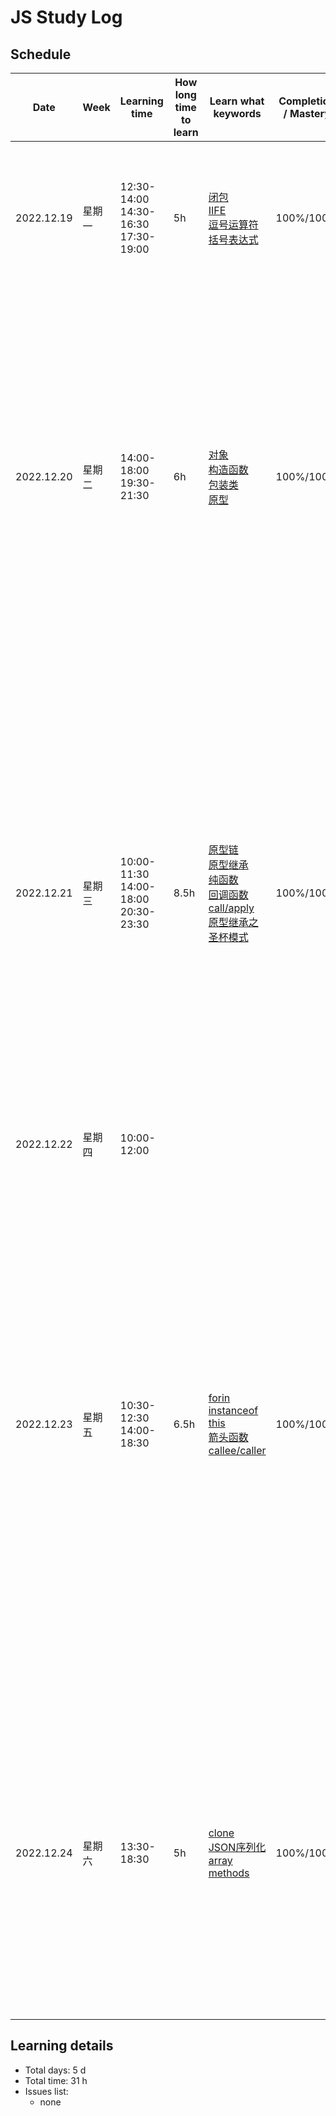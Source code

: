 # JS Study Log

## Schedule

<table>
    <thead align="center">
        <tr>
            <th>Date</th>
            <th width="80">Week</th>
            <th width="130">Learning time</th>
            <th width="80">How long time to learn</th>
            <th width="140">Learn what keywords</th>
            <th width="80">Completion / Mastery</th>
            <th>What you learned</th>
        </tr>
    </thead>
    <tbody>
        <tr>
            <td>2022.12.19</td>
            <td>星期一</td>
            <td>
              <span>12:30-14:00</span>
              <span>14:30-16:30</span>
              <span>17:30-19:00</span>
            </td>
            <td>5h</td>
            <td>
              <a href="https://github.com/lxmob/blog/blob/main/js%2B%2B/function/closure.html">闭包</a><br />
              <a href="https://github.com/lxmob/blog/blob/main/js%2B%2B/function/IIFE.html">IIFE</a><br />
              <a href="https://github.com/lxmob/blog/blob/main/js%2B%2B/base/comma.operator.html">逗号运算符</a><br />
              <a href="https://github.com/lxmob/blog/blob/main/js%2B%2B/base/parenthesis.operator.html">括号表达式</a>
            </td>
            <td>100%/100%</td>
            <td>
              <span>1、闭包形成的过程</span><br />
              <span>2、使用闭包改造立即执行函数</span><br />
              <span>3、逗号运算符的执行结果值</span><br />
              <span>4、重新认识括号表达式，括号表达式包裹函数时将忽略函数名</span>
            </td>
        </tr>
        <tr>
            <td>2022.12.20</td>
            <td>星期二</td>
            <td>
              <span>14:00-18:00</span><br />
              <span>19:30-21:30</span>
            </td>
            <td>6h</td>
            <td>
              <a href="https://github.com/lxmob/blog/blob/main/js%2B%2B/object/object.html">对象</a><br />
              <a href="https://github.com/lxmob/blog/blob/main/js%2B%2B/object/object.html">构造函数</a><br />
              <a href="https://github.com/lxmob/blog/blob/main/js%2B%2B/object/object.wrap.html">包装类</a><br />
              <a href="https://github.com/lxmob/blog/blob/main/js%2B%2B/object/object.proto.html">原型</a>
            </td>
            <td>100%/100%</td>
            <td>
              <span>1、创建对象的方式</span><br />
              <span>2、构造函数创建对象默认return的是实例，如果指定return引用类型将覆盖默认返回值</span><br />
              <span>3、原始值没有自身的方法和属性，但是通过包装类可以实现，包装类包含三种Number、Boolean、String</span><br />
              <span>4、对象原型，通过构造函数创建对象身上会有一个__proto__属性指向它实例化时的prototype原型对象，原型对象身上有一个constructor属性指向的是构建时的构造函数</span>
            </td>
        </tr>
        <tr>
            <td>2022.12.21</td>
            <td>星期三</td>
            <td>
              <span>10:00-11:30</span><br />
              <span>14:00-18:00</span><br />
              <span>20:30-23:30</span>
            </td>
            <td>8.5h</td>
            <td>
              <a href="https://github.com/lxmob/blog/blob/main/js%2B%2B/object/object.proto.html">原型链</a><br />
              <a href="https://github.com/lxmob/blog/blob/main/js%2B%2B/object/object.create.html">原型继承</a><br />
              <a href="https://github.com/lxmob/blog/blob/main/js%2B%2B/function/pure.fn.html">纯函数</a><br />
              <a href="https://github.com/lxmob/blog/blob/main/js%2B%2B/function/callback.html">回调函数</a><br />
              <a href="https://github.com/lxmob/blog/blob/main/js%2B%2B/function/call.apply.bind.html">call/apply</a><br />
              <a href="https://github.com/lxmob/blog/blob/main/js%2B%2B/object/object.proto.extend.grail.html">原型继承之圣杯模式</a>
            </td>
            <td>100%/100%</td>
            <td>
              <span>1、原型链是一个继承关系的链条，每个原型对象都有自己的原型 __proto__ 通过在原型对象身上查找属性和方法</span><br />
              <span>2、通过 Object.create 方法可以将一个原型对象作为参数创建实例的原型</span><br />
              <span>3、纯函数接收相同的输入产出相同的输出，不包含副作用</span><br />
              <span>4、回调函数作为参数传递的函数，可指定事件触发程序的绑定函数</span><br />
              <span>5、call和apply作为函数原型身上的方法，用来改变函数调用时的this指向</span><br />
              <span>6、原型继承之圣杯模式，通过作为中间件创建一个缓冲区域解决父子共用一个原型对象的问题</span>
            </td>
        </tr>
        <tr>
            <td>2022.12.22</td>
            <td>星期四</td>
            <td>
              <span>10:00-12:00</span><br />
            </td>
            <td></td>
            <td>
              <a href="#"></a><br />
            </td>
            <td></td>
            <td>
              <span>忙工作，顺便整理笔记，回顾知识</span>
            </td>
        </tr>
        <tr>
            <td>2022.12.23</td>
            <td>星期五</td>
            <td>
              <span>10:30-12:30</span><br />
              <span>14:00-18:30</span>
            </td>
            <td>6.5h</td>
            <td>
              <a href="https://github.com/lxmob/blog/blob/main/js%2B%2B/object/hasOwnProperty.html">forin</a><br />
              <a href="https://github.com/lxmob/blog/blob/main/js%2B%2B/object/instanceof.html">instanceof</a><br />
              <a href="https://github.com/lxmob/blog/blob/main/js%2B%2B/base/this.html">this</a><br />
              <a href="https://github.com/lxmob/blog/blob/main/js%2B%2B/function/arrow.fn.html">箭头函数</a><br />
              <a href="https://github.com/lxmob/blog/blob/main/js%2B%2B/function/callee.caller.html">callee/caller</a>
            </td>
            <td>100%/100%</td>
            <td>
              <span>1、通过forin可以迭代对象身上可枚举的属性，包括继承的属性</span><br />
              <span>2、通过instanceof可以判断a对象是否在b构造函数的原型链上</span><br />
              <span>3、函数声明中的this指向的是window（非严格模式），对象中函数方法中的this指向的是该对象，构造函数中的this指向的是当前实例，iife中的this指向的是window（非严格模式）</span><br />
              <span>4、箭头函数中的this指向window，不具备原型对象不能够被new，没有arguments属性，箭头函数this是外部作用域的this指向</span><br />
              <span>5、arguments.callee指向就是函数本身，caller是谁调用该函数指向的就是调用者</span>
            </td>
        </tr>
        <tr>
            <td>2022.12.24</td>
            <td>星期六</td>
            <td>
              <span>13:30-18:30</span>
            </td>
            <td>5h</td>
            <td>
              <a href="https://github.com/lxmob/blog/blob/main/js%2B%2B/object/object.clone.html">clone</a><br />
              <a href="https://github.com/lxmob/blog/blob/main/js%2B%2B/object/object.clone.html">JSON序列化</a><br />
              <a href="https://github.com/lxmob/blog/blob/main/js%2B%2B/array/array.method.html">array methods</a>
            </td>
            <td>100%/100%</td>
            <td>
              <span>1、对象拷贝，分为浅拷贝和深拷贝，浅拷贝拷贝引用类型时拷贝的只是引用地址，深拷贝可以拷贝多层引用类型嵌套的对象</span><br />
              <span>2、使用JSON序列化的形式也可以实现对象的深拷贝，但是不能拷贝方法、undefined、symbol类型，正则会转换成空对象</span><br />
              <span>3、数组增删改查的方法，改变数组类型的方法有push、pop、shift、unshift、splice、sort、reverse</span>
            </td>
        </tr>
    </tbody>
</table>

## Learning details

- Total days: 5 d
- Total time: 31 h
- Issues list:
  - none
